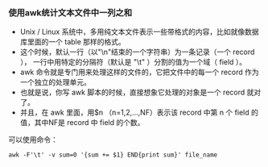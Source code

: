 ### 使用awk统计文本文件中一列之和

* Unix / Linux 系统中，多用纯文本文件表示一些带格式的内容，比如就像数据库里面的一个 table 那样的格式。
* 这个时候，默认一行（以"\n"结束的一个字符串）为一条记录（一个 record ）， 一行中用特定的分隔符（默认是 "\t" ）分割的值为一个域（ field ）。
* awk 命令就是专门用来处理这样的文件的，它把文件中的每一个 record 作为一个独立的处理单元。
* 也就是说，你写 awk 脚本的时候，直接想象它处理的对象是一个 record 就对了。
* 并且，在 awk 里面，用$n （n=1,2,...,NF）表示该 record 中第 n 个 field 的值，其中NF是 record 中 field 的个数。

可以使用命令：
```
awk -F'\t' -v sum=0 '{sum += $1} END{print sum}' file_name
```
